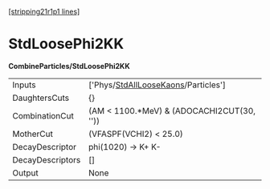 [[stripping21r1p1 lines]](./stripping21r1p1-index)

# StdLoosePhi2KK

**CombineParticles/StdLoosePhi2KK**

|                  |                                                                                             |
|------------------|---------------------------------------------------------------------------------------------|
| Inputs           | ['Phys/[StdAllLooseKaons](./stripping21r1p1-commonparticles-stdallloosekaons)/Particles'] |
| DaughtersCuts    | {}                                                                                          |
| CombinationCut   | (AM \< 1100.\*MeV) & (ADOCACHI2CUT(30, ''))                                                 |
| MotherCut        | (VFASPF(VCHI2) \< 25.0)                                                                     |
| DecayDescriptor  | phi(1020) -\> K+ K-                                                                         |
| DecayDescriptors | []                                                                                        |
| Output           | None                                                                                        |
